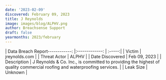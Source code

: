 ```yaml
---
date: '2023-02-09'
discovered: February 09, 2023
title: J Reynolds
image: images/blog/ALPHV.png
author: Breachsense Support
draft: false
yearmonths: 2023/february
---
```


| Data Breach Report------------:     |:-------------:    | :-----:|
| Victim      | jreynolds.com      | 
| Threat Actor      | ALPHV      | 
| Date Discovered      | Feb 09, 2023      | 
| Description      | J Reynolds & Co. Inc., is committed to providing the highest of quality commercial roofing and waterproofing services.      | 
| Leak Size      | Unknown      | 

